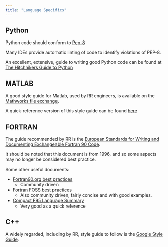 ```yaml
---
title: "Language Specifics"
---
```


## Python
Python code should conform to [Pep-8](https://www.python.org/dev/peps/pep-0008/)

Many IDEs provide automatic linting of code to identify violations of PEP-8.

An excellent, extensive, guide to writing good Python code can be found at
[The Hitchhikers Guide to Python](https://docs.python-guide.org/)

## MATLAB
A good style guide for Matlab, used by RR engineers, is available on the 
[Mathworks file exchange](https://uk.mathworks.com/matlabcentral/fileexchange/46056-matlab-style-guidelines-2-0).

A quick-reference version of this style guide can be found 
[here](https://uk.mathworks.com/matlabcentral/mlc-downloads/downloads/e5a683fc-4a80-11e4-9553-005056977bd0/f8c4e908-a5b6-4ffb-a36a-9ee47990dfd3/images/screenshot.png)

## FORTRAN
The guide recommended by RR is the 
[European Standards for Writing and Documenting Exchangeable Fortran 90 Code](https://wiki.c2sm.ethz.ch/pub/COSMO/CosmoRules/europ_sd.pdf).

It should be noted that this document is from 1996, and so some aspects may
no longer be considered best practice. 

Some other useful documents:
* [Fortran90.org best practices](https://www.fortran90.org/src/best-practices.html)
    * Community driven
* [Fortran FOSS best practices](https://github.com/Fortran-FOSS-Programmers/Best_Practices#explicit)
    * Also community driven, fairly concise and with good examples.
* [Compact F95 Language Summary](https://www.csee.umbc.edu/~squire/fortranclass/summary.shtml)
    * Very good as a quick reference
## C++

A widely regarded, including by RR, style guide to follow is the 
[Google Style Guide](https://google.github.io/styleguide/cppguide.html).



